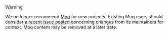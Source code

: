 > [!WARNING]
> We no longer recommend [Moq](https://github.com/moq/moq) for new projects. Existing Moq users should consider [a recent issue posted](https://github.com/moq/moq/issues/1372) concerning changes from its maintainers for context. Moq content may be removed at a later date.
